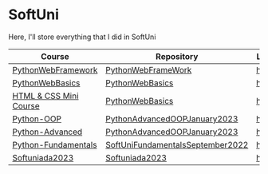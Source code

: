 # SoftUni
Here, I'll store everything that I did in SoftUni

| Course | Repository | Link |
| ------ | ---------- | ---- |
| <a href="https://softuni.bg/trainings/4110/python-web-framework-june-2023">PythonWebFramework</a>| <a href="https://github.com/MitkoVtori/PythonWebFramework">PythonWebFrameWork</a> | <a href="https://github.com/MitkoVtori/PythonWebFramework">here</a> |
| <a href="https://softuni.bg/trainings/4109/python-web-basics-may-2023">PythonWebBasics</a> | <a href="https://github.com/MitkoVtori/Python-Web-Basics">PythonWebBasics</a> | <a href="https://github.com/MitkoVtori/Python-Web-Basics">here</a> |
| <a href="https://softuni.bg/trainings/2286/html-css-mini-course">HTML & CSS Mini Course</a> | <a href="https://github.com/MitkoVtori/Python-Web-Basics">PythonWebBasics</a> | <a href="https://github.com/MitkoVtori/Python-Web-Basics/tree/main/0.HTML%20%26%20CSS%20Mini%20Course">here</a> |
| <a href="https://softuni.bg/trainings/3964/python-oop-february-2023">Python-OOP</a> | <a href="https://github.com/MitkoVtori/SoftUni-Python-Advanced-OOP-2023-01">PythonAdvancedOOPJanuary2023</a> | <a href="https://github.com/MitkoVtori/SoftUni-Python-Advanced-OOP-2023-01/tree/main/OOP">here</a> |
| <a href="https://softuni.bg/trainings/3963/python-advanced-january-2023">Python-Advanced</a> | <a href="https://github.com/MitkoVtori/SoftUni-Python-Advanced-OOP-2023-01">PythonAdvancedOOPJanuary2023</a> | <a href="https://github.com/MitkoVtori/SoftUni-Python-Advanced-OOP-2023-01/tree/main/Advanced">here</a> |
| <a href="https://softuni.bg/trainings/3840/programming-fundamentals-with-python-september-2022">Python-Fundamentals</a> | <a href="https://github.com/MitkoVtori/SoftUni-Fundamentals-September-2022">SoftUniFundamentalsSeptember2022</a> | <a href="https://github.com/MitkoVtori/SoftUni-Fundamentals-September-2022">here</a> |
| <a href="https://softuniada.softuni.bg/softuniada-2023/">Softuniada2023</a> | <a href="https://github.com/MitkoVtori/Softuniada-2023">Softuniada2023</a> | <a href="https://github.com/MitkoVtori/Softuniada-2023">here</a> |
